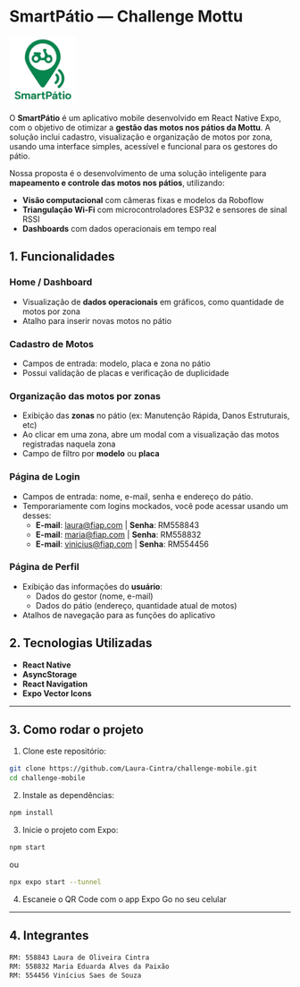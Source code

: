 # SmartPátio — Challenge Mottu

<img src="assets/logo-app.png" alt="Logo do Projeto" width="120" height="120">

O **SmartPátio** é um aplicativo mobile desenvolvido em React Native Expo, com o objetivo de otimizar a **gestão das motos nos pátios da Mottu**. A solução inclui cadastro, visualização e organização de motos por zona, usando uma interface simples, acessível e funcional para os gestores do pátio.

Nossa proposta é o desenvolvimento de uma solução inteligente para **mapeamento e controle das motos nos pátios**, utilizando:

- **Visão computacional** com câmeras fixas e modelos da Roboflow
- **Triangulação Wi-Fi** com microcontroladores ESP32 e sensores de sinal RSSI
- **Dashboards** com dados operacionais em tempo real

## 1. Funcionalidades

### **Home / Dashboard**
- Visualização de **dados operacionais** em gráficos, como quantidade de motos por zona
- Atalho para inserir novas motos no pátio

### **Cadastro de Motos**
- Campos de entrada: modelo, placa e zona no pátio
- Possui validação de placas e verificação de duplicidade

### **Organização das motos por zonas**
- Exibição das **zonas** no pátio (ex: Manutenção Rápida, Danos Estruturais, etc)
- Ao clicar em uma zona, abre um modal com a visualização das motos registradas naquela zona
- Campo de filtro por **modelo** ou **placa**

### **Página de Login**
- Campos de entrada: nome, e-mail, senha e endereço do pátio.
- Temporariamente com logins mockados, você pode acessar usando um desses:
  - **E-mail**: laura@fiap.com | **Senha**: RM558843
  - **E-mail**: maria@fiap.com | **Senha**: RM558832
  - **E-mail**: vinicius@fiap.com | **Senha**: RM554456

### **Página de Perfil**
- Exibição das informações do **usuário**:
  - Dados do gestor (nome, e-mail)
  - Dados do pátio (endereço, quantidade atual de motos)
- Atalhos de navegação para as funções do aplicativo

## 2. Tecnologias Utilizadas

- **React Native** 
- **AsyncStorage**
- **React Navigation**
- **Expo Vector Icons**

---

## 3. Como rodar o projeto

1. Clone este repositório:

```bash
git clone https://github.com/Laura-Cintra/challenge-mobile.git
cd challenge-mobile
```

2. Instale as dependências:

```bash
npm install
```

3. Inicie o projeto com Expo:

```bash
npm start
```

ou

```bash
npx expo start --tunnel
```

4. Escaneie o QR Code com o app Expo Go no seu celular
---

## 4. Integrantes

    RM: 558843 Laura de Oliveira Cintra
    RM: 558832 Maria Eduarda Alves da Paixão
    RM: 554456 Vinícius Saes de Souza

